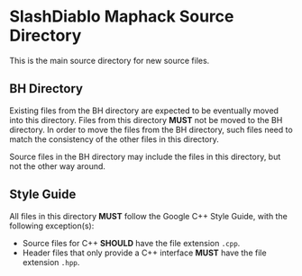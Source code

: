 # SlashDiablo Maphack Source Directory
This is the main source directory for new source files.

## BH Directory
Existing files from the BH directory are expected to be eventually moved into this directory. Files from this directory **MUST** not be moved to the BH directory. In order to move the files from the BH directory, such files need to match the consistency of the other files in this directory.

Source files in the BH directory may include the files in this directory, but not the other way around.

## Style Guide
All files in this directory **MUST** follow the Google C++ Style Guide, with the following exception(s):
- Source files for C++ **SHOULD** have the file extension `.cpp`.
- Header files that only provide a C++ interface **MUST** have the file extension `.hpp`.
